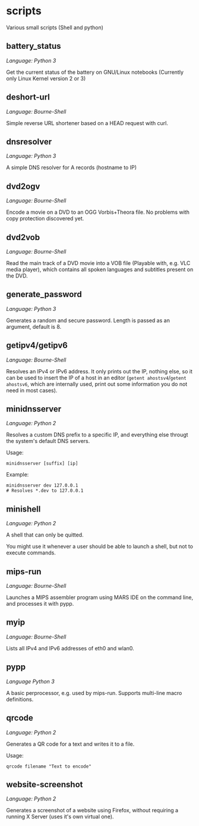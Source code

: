 scripts
=======

Various small scripts (Shell and python)

battery\_status
---------------

*Language: Python 3*

Get the current status of the battery on GNU/Linux notebooks (Currently
only Linux Kernel version 2 or 3)


deshort-url
-----------

*Language: Bourne-Shell*

Simple reverse URL shortener based on a HEAD request with curl.

dnsresolver
-----------

*Language: Python 3*

A simple DNS resolver for A records (hostname to IP)

dvd2ogv
-------

*Language: Bourne-Shell*

Encode a movie on a DVD to an OGG Vorbis+Theora file. No problems
with copy protection discovered yet.

dvd2vob
-------

*Language: Bourne-Shell*

Read the main track of a DVD movie into a VOB file (Playable with, e.g.
VLC media player), which contains all spoken languages and subtitles
present on the DVD.

generate\_password
-----------------

*Language: Python 3*

Generates a random and secure password. Length is passed
as an argument, default is 8.

getipv4/getipv6
---------------

*Language: Bourne-Shell*

Resolves an IPv4 or IPv6 address. It only prints out the IP, nothing else,
so it can be used to insert the IP of a host in an editor
(`getent ahostsv4`/`getent ahostsv6`, which are internally used, print out some
information you do not need in most cases).

minidnsserver
-------------

*Language: Python 2*

Resolves a custom DNS prefix to a specific IP, and everything else througt
the system's default DNS servers.

Usage:

    minidnsserver [suffix] [ip]

Example:

    minidnsserver dev 127.0.0.1
    # Resolves *.dev to 127.0.0.1

minishell
---------

*Language: Python 2*

A shell that can only be quitted.

You might use it whenever a user should be able to
launch a shell, but not to execute commands.

mips-run
--------

*Language: Bourne-Shell*

Launches a MIPS assembler program using MARS IDE on the command line,
and processes it with pypp.

myip
----

*Language: Bourne-Shell*

Lists all IPv4 and IPv6 addresses of eth0 and wlan0.

pypp
----

*Language Python 3*

A basic perprocessor, e.g. used by mips-run. Supports multi-line
macro definitions.

qrcode
------

*Language: Python 2*

Generates a QR code for a text and writes it to a file.

Usage:

    qrcode filename "Text to encode"


website-screenshot
------------------

*Language: Python 2*

Generates a screenshot of a website using Firefox, without
requiring a running X Server (uses it's own virtual one).

